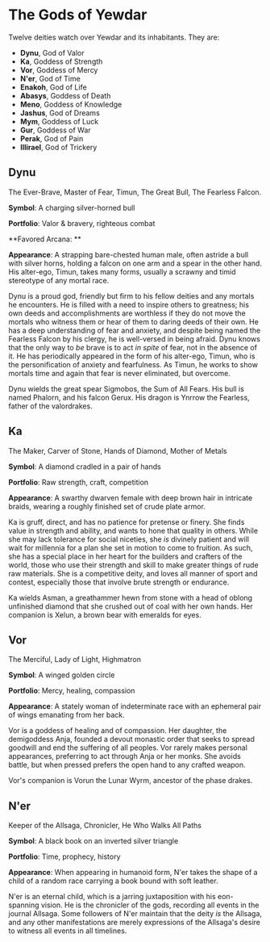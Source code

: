 # The Gods of Yewdar

Twelve deities watch over Yewdar and its inhabitants. They are:

* **Dynu**, God of Valor
* **Ka**, Goddess of Strength
* **Vor**, Goddess of Mercy
* **N'er**, God of Time
* **Enakoh**, God of Life
* **Abasys**, Goddess of Death
* **Meno**, Goddess of Knowledge
* **Jashus**, God of Dreams
* **Mym**, Goddess of Luck
* **Gur**, Goddess of War
* **Perak**, God of Pain
* **Illirael**, God of Trickery

## Dynu

The Ever-Brave, Master of Fear, Timun, The Great Bull, The Fearless Falcon.

**Symbol**: A charging silver-horned bull

**Portfolio**: Valor & bravery, righteous combat

**Favored Arcana: **

**Appearance**: A strapping bare-chested human male, often astride a bull with silver horns, holding a falcon on one arm and a spear in the other hand. His alter-ego, Timun, takes many forms, usually a scrawny and timid stereotype of any mortal race.

Dynu is a proud god, friendly but firm to his fellow deities and any mortals he encounters. He is filled with a need to inspire others to greatness; his own deeds and accomplishments are worthless if they do not move the mortals who witness them or hear of them to daring deeds of their own. He has a deep understanding of fear and anxiety, and despite being named the Fearless Falcon by his clergy, he is well-versed in being afraid. Dynu knows that the only way to _be_ brave is to act _in spite_ of fear, not in the absence of it. He has periodically appeared in the form of his alter-ego, Timun, who is the personification of anxiety and fearfulness. As Timun, he works to show mortals time and again that fear is never eliminated, but overcome.

Dynu wields the great spear Sigmobos, the Sum of All Fears. His bull is named Phalorn, and his falcon Gerux. His dragon is Ynrrow the Fearless, father of the valordrakes.

## Ka

The Maker, Carver of Stone, Hands of Diamond, Mother of Metals

**Symbol**: A diamond cradled in a pair of hands

**Portfolio**: Raw strength, craft, competition

**Appearance**: A swarthy dwarven female with deep brown hair in intricate braids, wearing a roughly finished set of crude plate armor.

Ka is gruff, direct, and has no patience for pretense or finery. She finds value in strength and ability, and wants to hone that quality in others. While she may lack tolerance for social niceties, she _is_ divinely patient and will wait for millennia for a plan she set in motion to come to fruition. As such, she has a special place in her heart for the builders and crafters of the world, those who use their strength and skill to make greater things of rude raw materials. She is a competitive deity, and loves all manner of sport and contest, especially those that involve brute strength or endurance.

Ka wields Asman, a greathammer hewn from stone with a head of oblong unfinished diamond that she crushed out of coal with her own hands. Her companion is Xelun, a brown bear with emeralds for eyes.

## Vor

The Merciful, Lady of Light, Highmatron

**Symbol**: A winged golden circle

**Portfolio**: Mercy, healing, compassion

**Appearance**: A stately woman of indeterminate race with an ephemeral pair of wings emanating from her back.

Vor is a goddess of healing and of compassion. Her daughter, the demigoddess Anja, founded a devout monastic order that seeks to spread goodwill and end the suffering of all peoples. Vor rarely makes personal appearances, preferring to act through Anja or her monks. She avoids battle, but when pressed prefers the open hand to any crafted weapon.

Vor's companion is Vorun the Lunar Wyrm, ancestor of the phase drakes.

## N'er

Keeper of the Allsaga, Chronicler, He Who Walks All Paths

**Symbol**: A black book on an inverted silver triangle

**Portfolio**: Time, prophecy, history

**Appearance**: When appearing in humanoid form, N'er takes the shape of a child of a random race carrying a book bound with soft leather.

N'er is an eternal child, which is a jarring juxtaposition with his eon-spanning vision. He is the chronicler of the gods, recording all events in the journal Allsaga. Some followers of N'er maintain that the deity _is_ the Allsaga, and any other manifestations are merely expressions of the Allsaga's desire to witness all events in all timelines.

